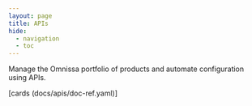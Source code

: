 ```yaml
---
layout: page
title: APIs
hide:
  - navigation
  - toc
---
```


Manage the Omnissa portfolio of products and automate configuration using APIs.

[cards (docs/apis/doc-ref.yaml)]

<!-- ::cards::

- title: Horizon APIs
  content: manage & automate Horizon using APIs
  url: ../horizon-apis/index.md
  image: ../assets/logos/horizon-logo.png

- title: App Volumes APIs
  content: manage and configure App Volumes via REST API
  url: ../app-volumes-apis/index.md
  image: ../assets/logos/app-volumes-logo.png

- title: Workspace ONE Intelligence APIs
  content: query and extract data for use in other business intelligence tools
  url: ../ws1-intelligence-apis/index.md
  image: ../assets/logos/ws1-intel-logo.png

- title: Workspace ONE Access APIs
  content: manage and configure Access via REST API
  url: ../ws1-access-apis/index.md
  image: ../assets/logos/ws1-access-logo.png

::/cards:: -->
